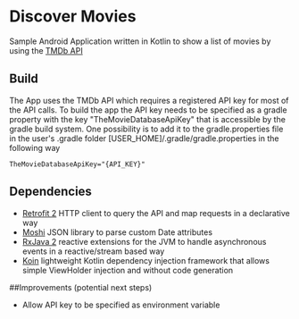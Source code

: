 # Discover Movies
Sample Android Application written in Kotlin to show a list of movies by using the [TMDb API](https://www.themoviedb.org/documentation/api)

## Build
The App uses the TMDb API which requires a registered API key for most of the API calls. To build the app the API key needs to be specified as a gradle property with the key "TheMovieDatabaseApiKey" that is accessible by the gradle build system. One possibility is to add it to the gradle.properties file in the user's .gradle folder  [USER_HOME]/.gradle/gradle.properties in the following way
````
TheMovieDatabaseApiKey="{API_KEY}"
```` 

## Dependencies
* [Retrofit 2](http://square.github.io/retrofit) HTTP client to query the API and map requests in a declarative way
* [Moshi](https://github.com/square/moshi) JSON library to parse custom Date attributes
* [RxJava 2](https://github.com/ReactiveX/RxJava) reactive extensions for the JVM to handle asynchronous events in a reactive/stream based way  
* [Koin](https://insert-koin.io/) lightweight Kotlin dependency injection framework that allows simple ViewHolder injection and without code generation

##Improvements (potential next steps)
* Allow API key to be specified as environment variable